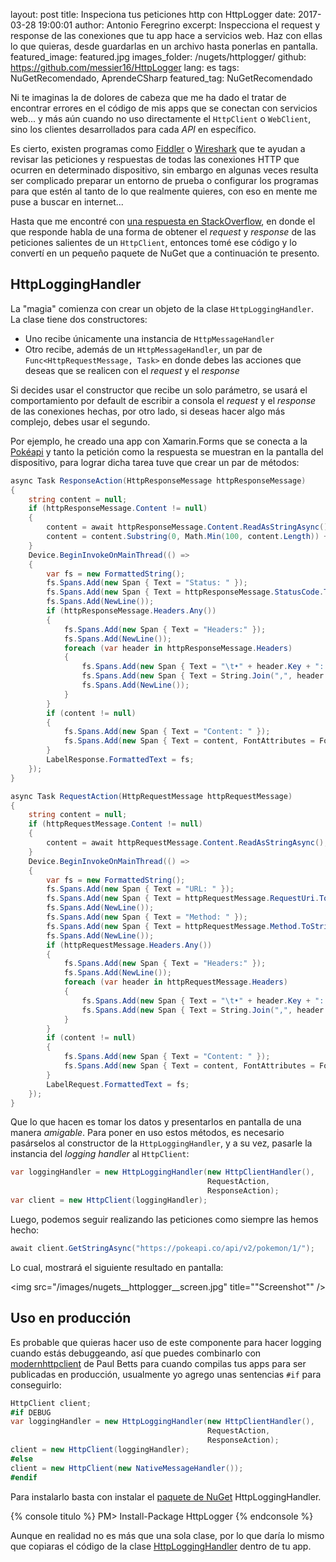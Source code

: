 layout: post
title: Inspeciona tus peticiones http con HttpLogger
date: 2017-03-28 19:00:01
author: Antonio Feregrino
excerpt: Inspecciona el request y response de las conexiones que tu app hace a servicios web. Haz con ellas lo que quieras, desde guardarlas en un archivo hasta ponerlas en pantalla.
featured_image: featured.jpg
images_folder: /nugets/httplogger/
github: https://github.com/messier16/HttpLogger
lang: es
tags: NuGetRecomendado, AprendeCSharp
featured_tag: NuGetRecomendado

Ni te imaginas la de dolores de cabeza que me ha dado el tratar de encontrar errores en el código de mis apps que se conectan con servicios web... y más aún cuando no uso directamente el `HttpClient` o `WebClient`, sino los clientes desarrollados para cada *API* en específico.

Es cierto, existen programas como <a href="http://www.telerik.com/fiddler" target="_blank">Fiddler</a> o <a href="https://www.wireshark.org/" target="_blank">Wireshark</a> que te ayudan a revisar las peticiones y respuestas de todas las conexiones HTTP que ocurren en determinado dispositivo, sin embargo en algunas veces resulta ser complicado preparar un entorno de prueba o configurar los programas para que estén al tanto de lo que realmente quieres, con eso en mente me puse a buscar en internet...

Hasta que me encontré con <a href="http://stackoverflow.com/a/18925296" target="_blank">una respuesta en StackOverflow</a>, en donde el que responde habla de una forma de obtener el *request* y *response* de las peticiones salientes de un `HttpClient`, entonces tomé ese código y lo convertí en un pequeño paquete de NuGet que a continuación te presento.

## HttpLoggingHandler  
La "magia" comienza con crear un objeto de la clase `HttpLoggingHandler`. La clase tiene dos constructores:  

 - Uno recibe únicamente una instancia de `HttpMessageHandler`  
 - Otro recibe, además de un `HttpMessageHandler`, un par de `Func<HttpRequestMessage, Task>` en donde debes las acciones que deseas que se realicen con el *request* y el *response*  

Si decides usar el constructor que recibe un solo parámetro, se usará el comportamiento por default de escribir a consola el *request* y el *response* de las conexiones hechas, por otro lado, si deseas hacer algo más complejo, debes usar el segundo. 

Por ejemplo, he creado una app con Xamarin.Forms que se conecta a la <a href="https://pokeapi.co/" target="_blank">Pokéapi</a> y tanto la petición como la respuesta se muestran en la pantalla del dispositivo, para lograr dicha tarea tuve que crear un par de métodos:  

```csharp  
async Task ResponseAction(HttpResponseMessage httpResponseMessage)
{
    string content = null;
    if (httpResponseMessage.Content != null)
    {
        content = await httpResponseMessage.Content.ReadAsStringAsync();
        content = content.Substring(0, Math.Min(100, content.Length)) + "...";
    }
    Device.BeginInvokeOnMainThread(() =>
    {
        var fs = new FormattedString();
        fs.Spans.Add(new Span { Text = "Status: " });
        fs.Spans.Add(new Span { Text = httpResponseMessage.StatusCode.ToString(), FontAttributes = FontAttributes.Bold });
        fs.Spans.Add(NewLine());
        if (httpResponseMessage.Headers.Any())
        {
            fs.Spans.Add(new Span { Text = "Headers:" });
            fs.Spans.Add(NewLine());
            foreach (var header in httpResponseMessage.Headers)
            {
                fs.Spans.Add(new Span { Text = "\t•" + header.Key + ": " });
                fs.Spans.Add(new Span { Text = String.Join(",", header.Value), FontAttributes = FontAttributes.Bold });
                fs.Spans.Add(NewLine());
            }
        }
        if (content != null)
        {
            fs.Spans.Add(new Span { Text = "Content: " });
            fs.Spans.Add(new Span { Text = content, FontAttributes = FontAttributes.Bold });
        }
        LabelResponse.FormattedText = fs;
    });
}

async Task RequestAction(HttpRequestMessage httpRequestMessage)
{
    string content = null;
    if (httpRequestMessage.Content != null)
    {
        content = await httpRequestMessage.Content.ReadAsStringAsync();
    }
    Device.BeginInvokeOnMainThread(() =>
    {
        var fs = new FormattedString();
        fs.Spans.Add(new Span { Text = "URL: " });
        fs.Spans.Add(new Span { Text = httpRequestMessage.RequestUri.ToString(), FontAttributes = FontAttributes.Bold });
        fs.Spans.Add(NewLine());
        fs.Spans.Add(new Span { Text = "Method: " });
        fs.Spans.Add(new Span { Text = httpRequestMessage.Method.ToString(), FontAttributes = FontAttributes.Bold });
        fs.Spans.Add(NewLine());
        if (httpRequestMessage.Headers.Any())
        {
            fs.Spans.Add(new Span { Text = "Headers:" });
            fs.Spans.Add(NewLine());
            foreach (var header in httpRequestMessage.Headers)
            {
                fs.Spans.Add(new Span { Text = "\t•" + header.Key + ": " });
                fs.Spans.Add(new Span { Text = String.Join(",", header.Value), FontAttributes = FontAttributes.Bold });
            }
        }
        if (content != null)
        {
            fs.Spans.Add(new Span { Text = "Content: " });
            fs.Spans.Add(new Span { Text = content, FontAttributes = FontAttributes.Bold });
        }
        LabelRequest.FormattedText = fs;
    });
}
```  

Que lo que hacen es tomar los datos y presentarlos en pantalla de una manera *amigable*. Para poner en uso estos métodos, es necesario pasárselos al constructor de la `HttpLoggingHandler`, y a su vez, pasarle la instancia del *logging handler* al `HttpClient`:  

```csharp  
var loggingHandler = new HttpLoggingHandler(new HttpClientHandler(), 
                                            RequestAction, 
                                            ResponseAction);
var client = new HttpClient(loggingHandler);
```  

Luego, podemos seguir realizando las peticiones como siempre las hemos hecho:  

```csharp  
await client.GetStringAsync("https://pokeapi.co/api/v2/pokemon/1/");
```  

Lo cual, mostrará el siguiente resultado en pantalla:  

<img src="/images/nugets__httplogger__screen.jpg" title=""Screenshot"" />

## Uso en producción  
Es probable que quieras hacer uso de este componente para hacer logging cuando estás debuggeando, así que puedes combinarlo con <a href="https://www.nuget.org/packages/modernhttpclient/" target="_blank">modernhttpclient</a> de Paul Betts para cuando compilas tus apps para ser publicadas en producción, usualmente yo agrego unas sentencias `#if` para conseguirlo:  


```csharp  
HttpClient client;
#if DEBUG
var loggingHandler = new HttpLoggingHandler(new HttpClientHandler(), 
                                            RequestAction, 
                                            ResponseAction);
client = new HttpClient(loggingHandler);
#else
client = new HttpClient(new NativeMessageHandler());
#endif
```  

Para instalarlo basta con instalar el <a href="https://www.nuget.org/packages/HttpLogger/" target="_blank">paquete de NuGet</a> HttpLoggingHandler.

{% console titulo %}
PM> Install-Package HttpLogger
{% endconsole %}

Aunque en realidad no es más que una sola clase, por lo que daría lo mismo que copiaras el código de la clase <a href="https://github.com/messier16/HttpLogger/blob/master/HttpLogger/HttpLoggingHandler.cs" target="_blank">HttpLoggingHandler</a> dentro de tu app.